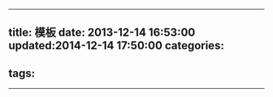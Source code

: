 ﻿----
title: 模板
date: 2013-12-14 16:53:00
updated:2014-12-14 17:50:00
categories: 
- 
tags:
- 
----

